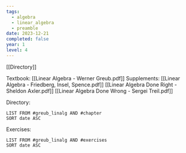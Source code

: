 ```yaml
---
tags:
  - algebra
  - linear_algebra
  - preamble
date: 2023-12-21
completed: false
year: 1
level: 4
---
```

[[Directory]]

Textbook:
[[Linear Algebra - Werner Greub.pdf]]
Supplements:
[[Linear Algebra - Friedberg, Insel, Spence.pdf]]
[[Linear Algebra Done Right - Sheldon Axler.pdf]]
[[Linear Algebra Done Wrong - Sergei Treil.pdf]]

Directory:
```dataview
LIST FROM #greub_linalg AND #chapter 
SORT date ASC
```

Exercises:
```dataview
LIST FROM #greub_linalg AND #exercises 
SORT date ASC
```
